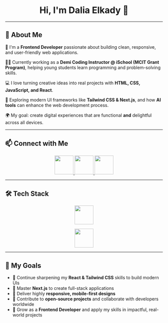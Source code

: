 <h1 align="center"> Hi, I'm Dalia Elkady 👋 </h1>

---

## 🚀 About Me  

🌟 I'm a **Frontend Developer** passionate about building clean, responsive, and user-friendly web applications.  

👩‍🏫 Currently working as a **Demi Coding Instructor @ iSchool (MCIT Grant Program)**, helping young students learn programming and problem-solving skills.  

💻 I love turning creative ideas into real projects with **HTML, CSS, JavaScript, and React**.  

🎨 Exploring modern UI frameworks like **Tailwind CSS & Next.js**, and how **AI tools** can enhance the web development process.  

🌍 My goal: create digital experiences that are functional **and** delightful across all devices.  

---

## 📫 Connect with Me  
<p align="center">
  <a href="mailto:yourname@email.com">
    <img src="https://skillicons.dev/icons?i=gmail" height="60"/>
  </a>
  <a href="https://linkedin.com/in/yourprofile" target="_blank">
    <img src="https://skillicons.dev/icons?i=linkedin" height="60"/>
  </a>
  <a href="https://github.com/your-username" target="_blank">
    <img src="https://skillicons.dev/icons?i=github" height="60"/>
  </a>
</p>  

---

## 🛠️ Tech Stack  
<p align="center">
  <!-- Core Frontend -->
  <img src="https://skillicons.dev/icons?i=html,css,js,react,tailwind" height="60" />
</p>

<p align="center">
  <!-- Tools -->
  <img src="https://skillicons.dev/icons?i=git,github,vscode,figma" height="60" />
</p>

---

## 🎯 My Goals  


- 🌱 Continue sharpening my **React & Tailwind CSS** skills to build modern UIs  
- 🚀 Master **Next.js** to create full-stack applications  
- 📱 Deliver highly **responsive, mobile-first designs**  
- 🤝 Contribute to **open-source projects** and collaborate with developers worldwide  
- 💼 Grow as a **Frontend Developer** and apply my skills in impactful, real-world projects  
 
